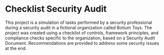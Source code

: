 # Checklist Security Audit
This project is a simulation of tasks performed by a security professional during a security audit in a fictional organization called Botium Toys.
The project was created using a checklist of controls, framework principles, and compliance checks specific to the organization, based on a Security Audit Document.
Recommendations are provided to address some security issues at the end.
